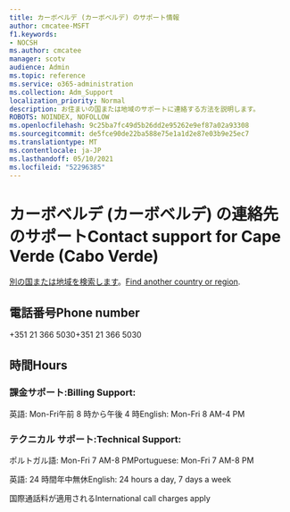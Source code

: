 ```yaml
---
title: カーボベルデ (カーボベルデ) のサポート情報
author: cmcatee-MSFT
f1.keywords:
- NOCSH
ms.author: cmcatee
manager: scotv
audience: Admin
ms.topic: reference
ms.service: o365-administration
ms.collection: Adm_Support
localization_priority: Normal
description: お住まいの国または地域のサポートに連絡する方法を説明します。
ROBOTS: NOINDEX, NOFOLLOW
ms.openlocfilehash: 9c25ba7fc49d5b26dd2e95262e9ef87a02a93308
ms.sourcegitcommit: de5fce90de22ba588e75e1a1d2e87e03b9e25ec7
ms.translationtype: MT
ms.contentlocale: ja-JP
ms.lasthandoff: 05/10/2021
ms.locfileid: "52296385"
---
```

# <a name="contact-support-for-cape-verde-cabo-verde"></a><span data-ttu-id="b0e45-103">カーボベルデ (カーボベルデ) の連絡先のサポート</span><span class="sxs-lookup"><span data-stu-id="b0e45-103">Contact support for Cape Verde (Cabo Verde)</span></span>

<span data-ttu-id="b0e45-104">[別の国または地域を検索します](../../business-video/get-help-support.md)。</span><span class="sxs-lookup"><span data-stu-id="b0e45-104">[Find another country or region](../../business-video/get-help-support.md).</span></span>

## <a name="phone-number"></a><span data-ttu-id="b0e45-105">電話番号</span><span class="sxs-lookup"><span data-stu-id="b0e45-105">Phone number</span></span>
<span data-ttu-id="b0e45-106">+351 21 366 5030</span><span class="sxs-lookup"><span data-stu-id="b0e45-106">+351 21 366 5030</span></span>

## <a name="hours"></a><span data-ttu-id="b0e45-107">時間</span><span class="sxs-lookup"><span data-stu-id="b0e45-107">Hours</span></span>
### <a name="billing-support"></a><span data-ttu-id="b0e45-108">課金サポート:</span><span class="sxs-lookup"><span data-stu-id="b0e45-108">Billing Support:</span></span>

<span data-ttu-id="b0e45-109">英語: Mon-Fri午前 8 時から午後 4 時</span><span class="sxs-lookup"><span data-stu-id="b0e45-109">English: Mon-Fri 8 AM-4 PM</span></span>

### <a name="technical-support"></a><span data-ttu-id="b0e45-110">テクニカル サポート:</span><span class="sxs-lookup"><span data-stu-id="b0e45-110">Technical Support:</span></span>

<span data-ttu-id="b0e45-111">ポルトガル語: Mon-Fri 7 AM-8 PM</span><span class="sxs-lookup"><span data-stu-id="b0e45-111">Portuguese: Mon-Fri 7 AM-8 PM</span></span>

<span data-ttu-id="b0e45-112">英語: 24 時間年中無休</span><span class="sxs-lookup"><span data-stu-id="b0e45-112">English: 24 hours a day, 7 days a week</span></span>

<span data-ttu-id="b0e45-113">国際通話料が適用される</span><span class="sxs-lookup"><span data-stu-id="b0e45-113">International call charges apply</span></span>
